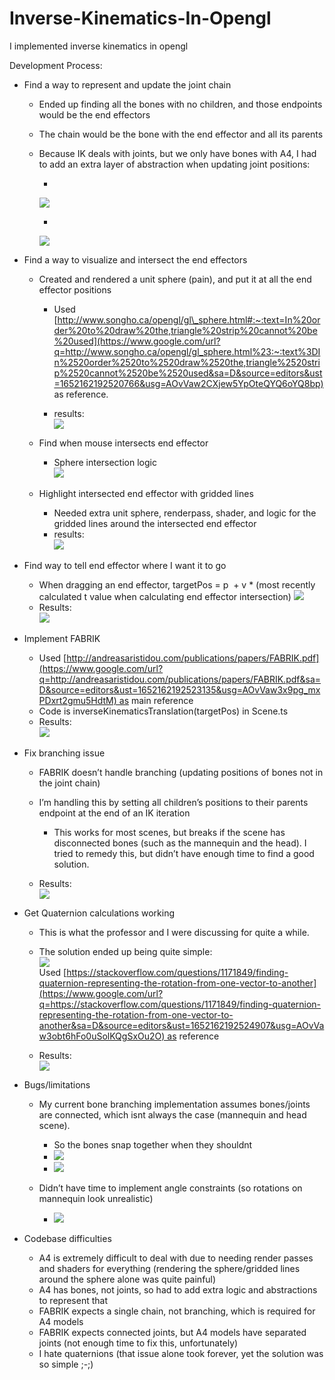 ﻿# Inverse-Kinematics-In-Opengl
I implemented inverse kinematics in opengl

Development Process:

*   Find a way to represent and update the joint chain

    *  Ended up finding all the bones with no children, and those endpoints would be the end effectors
    *   The chain would be the bone with the end effector and all its parents
    *   Because IK deals with joints, but we only have bones with A4, I had to add an extra layer of abstraction when updating joint positions:

        *     
        ![](images/image14.png)

        *   
        ![](images/image6.png)

*   Find a way to visualize and intersect the end effectors

    *   Created and rendered a unit sphere (pain), and put it at all the end effector positions

        *   Used [http://www.songho.ca/opengl/gl\_sphere.html#:~:text=In%20order%20to%20draw%20the,triangle%20strip%20cannot%20be%20used](https://www.google.com/url?q=http://www.songho.ca/opengl/gl_sphere.html%23:~:text%3DIn%2520order%2520to%2520draw%2520the,triangle%2520strip%2520cannot%2520be%2520used&sa=D&source=editors&ust=1652162192520766&usg=AOvVaw2CXjew5YpOteQYQ6oYQ8bp) as reference.

        *   results:  
        ![](images/image11.png)

    *   Find when mouse intersects end effector

        *   Sphere intersection logic  
        ![](images/image9.png)

    *   Highlight intersected end effector with gridded lines

        *   Needed extra unit sphere, renderpass, shader, and logic for the gridded lines around the intersected end effector
        *   results:  
        ![](images/image5.png)

*   Find way to tell end effector where I want it to go

    *   When dragging an end effector, targetPos = p  + v \* (most recently calculated t value when calculating end effector intersection)
    ![](images/image10.png)
    *   Results:  
    ![](images/image7.gif)

*   Implement FABRIK

    *   Used [http://andreasaristidou.com/publications/papers/FABRIK.pdf](https://www.google.com/url?q=http://andreasaristidou.com/publications/papers/FABRIK.pdf&sa=D&source=editors&ust=1652162192523135&usg=AOvVaw3x9pg_mxPDxrt2gmu5HdtM) as main reference
    *   Code is inverseKinematicsTranslation(targetPos) in Scene.ts
    *   Results:  
    ![](images/image2.gif)  
    

*   Fix branching issue

    *   FABRIK doesn’t handle branching (updating positions of bones not in the joint chain)
    *   I’m handling this by setting all children’s positions to their parents endpoint at the end of an IK iteration

        *   This works for most scenes, but breaks if the scene has disconnected bones (such as the mannequin and the head). I tried to remedy this, but didn’t have enough time to find a good solution.

    *   Results:  
    ![](images/image1.gif)

*   Get Quaternion calculations working

    *   This is what the professor and I were discussing for quite a while.
    *   The solution ended up being quite simple:  
    ![](images/image8.png)  
    Used [https://stackoverflow.com/questions/1171849/finding-quaternion-representing-the-rotation-from-one-vector-to-another](https://www.google.com/url?q=https://stackoverflow.com/questions/1171849/finding-quaternion-representing-the-rotation-from-one-vector-to-another&sa=D&source=editors&ust=1652162192524907&usg=AOvVaw3obt6hFo0uSolKQgSxOu2O) as reference
    
   
    
    
    *   Results:  
    ![](images/image4.gif)

*   Bugs/limitations

    *   My current bone branching implementation assumes bones/joints are connected, which isnt always the case (mannequin and head scene).

        *   So the bones snap together when they shouldnt
        *   ![](images/image13.gif)
        *   ![](images/image12.gif)

    *   Didn’t have time to implement angle constraints (so rotations on mannequin look unrealistic)

        *   ![](images/image3.gif)

*   Codebase difficulties

    *   A4 is extremely difficult to deal with due to needing render passes and shaders for everything (rendering the sphere/gridded lines around the sphere alone was quite painful)
    *   A4 has bones, not joints, so had to add extra logic and abstractions to represent that
    *   FABRIK expects a single chain, not branching, which is required for A4 models
    *   FABRIK expects connected joints, but A4 models have separated joints (not enough time to fix this, unfortunately)
    *   I hate quaternions (that issue alone took forever, yet the solution was so simple ;-;)
